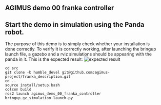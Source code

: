 AGIMUS demo 00 franka controller
--------------------------------

## Start the demo in simulation using the Panda robot.
The purpose of this demo is to simply check whether your installation is done correctly.
To verify it is correctly working, after launching the bringup launch file, a gazebo and a rviz simulations should be appearing with the panda in it.
This is the expected result:
![expected result](https://github.com/agimus-project/agimus-demos/blob/topic/mnaveau/demo00_readme/agimus_demo_00_franka_controller/doc/demo_00_result.png)
```
cd src
git clone -b humble_devel git@github.com:agimus-project/franka_description.git
cd ..
source install/setup.bash
colcon build
ros2 launch agimus_demo_00_franka_controller bringup_gz_simulation.launch.py
```